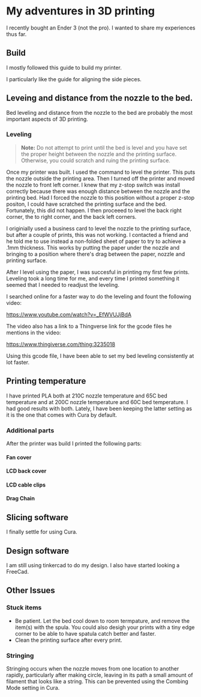 # My adventures in 3D printing

I recently bought an Ender 3 (not the pro). I wanted to share my experiences thus far.

## Build

I mostly followed this guide to build my printer.

I particularly like the guide for aligning the  side pieces.

## Leveing and distance from the nozzle to the bed.

Bed leveling and distance from the nozzle to the bed are probably the most important aspects of 3D printing. 

### Leveling

> **Note:** Do not attempt to print until the bed is level and you have set the proper height between the nozzle and the printing surface. Otherwise, you could scratch and ruing the printing surface.

Once my printer was built. I used the command to level the printer. This puts the nozzle outside the printing area. Then I turned off the printer and moved the nozzle to front left corner. I knew that my z-stop switch was install correctly because there was enough distance between the nozzle and the printing bed. Had I forced the nozzle to this position without a proper z-stop positon, I could have scratched the printing surface and the bed. Fortunately, this did not happen. I then proceeed to level the back right corner, the to right corner, and the back left corners.

I originially used a business card to level the nozzle to the printing surface, but after a couple of prints, this was not working. I contacted a friend and he told me to use instead a non-folded sheet of paper to try to achieve a .1mm thickness. This works by putting the paper under the nozzle and bringing to a position where there's drag between the paper, nozzle and printing surface.

After I level using the paper, I was succesful in printing my first few prints. Leveling took a long time for me, and every time I printed something it seemed that I needed to readjust the leveling. 

I searched online for a faster way to do the leveling and fount the following video:

https://www.youtube.com/watch?v=_EfWVUJjBdA

The video also has a link to a Thingverse link for the gcode files he mentions in the video:

https://www.thingiverse.com/thing:3235018

Using this gcode file, I have been able to set my bed leveling consistently at lot faster.

## Printing temperature

I have printed PLA both at 210C nozzle temperature and 65C bed temperature and at 200C nozzle temperature and 60C bed temperature. I had good results with both. Lately, I have been keeping the latter setting as it is the one that comes with Cura by default.

### Additional parts

After the printer was build I printed the following parts:

#### Fan cover

#### LCD back cover

#### LCD cable clips

#### Drag Chain

## Slicing software

I finally settle for using Cura.

## Design software

I am still using tinkercad to do my design. I also have started looking a FreeCad.

## Other Issues

### Stuck items

- Be patient. Let the bed cool down to room termpature, and remove the item(s) with the spula. You could also desigh your prints with a tiny edge corner to be able to have spatula catch better and faster.
- Clean the printing surface after every print.

### Stringing

Stringing occurs when the nozzle moves from one location to another rapidly, particularly after making circle, leaving in its path a small amount of filament that looks like a string. This can be prevented using the Combing Mode setting in Cura.
